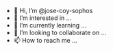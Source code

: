 - 👋 Hi, I’m @jose-coy-sophos
- 👀 I’m interested in ...
- 🌱 I’m currently learning ...
- 💞️ I’m looking to collaborate on ...
- 📫 How to reach me ...

<!---
jose-coy-sophos/jose-coy-sophos is a ✨ special ✨ repository because its `README.md` (this file) appears on your GitHub profile.
You can click the Preview link to take a look at your changes.
--->

